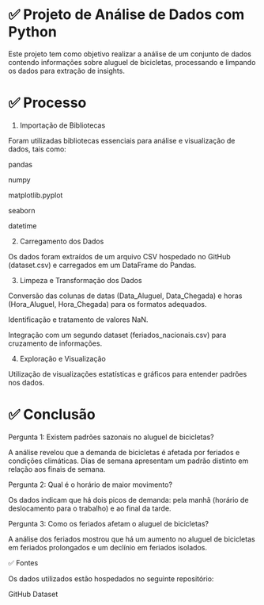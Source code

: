 # ✅ Projeto de Análise de Dados com Python

Este projeto tem como objetivo realizar a análise de um conjunto de dados contendo informações sobre aluguel de bicicletas, processando e limpando os dados para extração de insights.

# ✅ Processo

1. Importação de Bibliotecas

Foram utilizadas bibliotecas essenciais para análise e visualização de dados, tais como:

pandas

numpy

matplotlib.pyplot

seaborn

datetime

2. Carregamento dos Dados

Os dados foram extraídos de um arquivo CSV hospedado no GitHub (dataset.csv) e carregados em um DataFrame do Pandas.

3. Limpeza e Transformação dos Dados

Conversão das colunas de datas (Data_Aluguel, Data_Chegada) e horas (Hora_Aluguel, Hora_Chegada) para os formatos adequados.

Identificação e tratamento de valores NaN.

Integração com um segundo dataset (feriados_nacionais.csv) para cruzamento de informações.

4. Exploração e Visualização

Utilização de visualizações estatísticas e gráficos para entender padrões nos dados.

# ✅ Conclusão

Pergunta 1: Existem padrões sazonais no aluguel de bicicletas?

A análise revelou que a demanda de bicicletas é afetada por feriados e condições climáticas. Dias de semana apresentam um padrão distinto em relação aos finais de semana.

Pergunta 2: Qual é o horário de maior movimento?

Os dados indicam que há dois picos de demanda: pela manhã (horário de deslocamento para o trabalho) e ao final da tarde.

Pergunta 3: Como os feriados afetam o aluguel de bicicletas?

A análise dos feriados mostrou que há um aumento no aluguel de bicicletas em feriados prolongados e um declínio em feriados isolados.

✅ Fontes

Os dados utilizados estão hospedados no seguinte repositório:

GitHub Dataset
